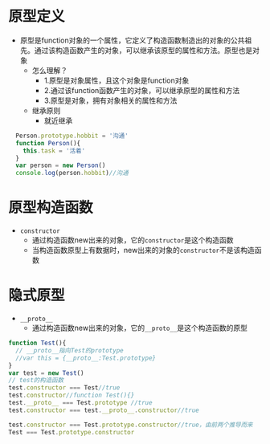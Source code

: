 # 原型定义
* 原型是function对象的一个属性，它定义了构造函数制造出的对象的公共祖先。通过该构造函数产生的对象，可以继承该原型的属性和方法。原型也是对象
  * 怎么理解？
    * 1.原型是对象属性，且这个对象是function对象
    * 2.通过该function函数产生的对象，可以继承原型的属性和方法
    * 3.原型是对象，拥有对象相关的属性和方法
  * 继承原则
    * 就近继承
```javascript
  Person.prototype.hobbit = '沟通'
  function Person(){
    this.task = '活着'
  }
  var person = new Person()
  console.log(person.hobbit)//沟通
```
# 原型构造函数
* `constructor`
  * 通过构造函数new出来的对象，它的`constructor`是这个构造函数
  * 当构造函数原型上有数据时，new出来的对象的`constructor`不是该构造函数
# 隐式原型
* `__proto__`
  * 通过构造函数new出来的对象，它的`__proto__`是这个构造函数的原型
```javascript
function Test(){
  // __proto__指向Test的prototype
  //var this = {__proto__:Test.prototype}
}
var test = new Test()
// test的构造函数
test.constructor === Test//true
test.constructor//function Test(){}
test.__proto__ === Test.prototype //true
test.constructor === test.__proto__.constructor//true

test.constructor === Test.prototype.constructor//true，由前两个推导而来
Test === Test.prototype.constructor

```
